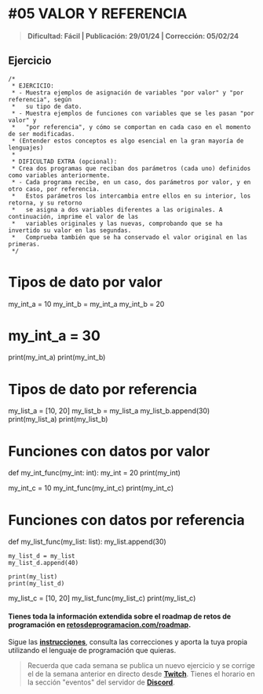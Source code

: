 # #05 VALOR Y REFERENCIA
> #### Dificultad: Fácil | Publicación: 29/01/24 | Corrección: 05/02/24

## Ejercicio

```
/*
 * EJERCICIO:
 * - Muestra ejemplos de asignación de variables "por valor" y "por referencia", según
 *   su tipo de dato.
 * - Muestra ejemplos de funciones con variables que se les pasan "por valor" y 
 *   "por referencia", y cómo se comportan en cada caso en el momento de ser modificadas.
 * (Entender estos conceptos es algo esencial en la gran mayoría de lenguajes)
 *
 * DIFICULTAD EXTRA (opcional):
 * Crea dos programas que reciban dos parámetros (cada uno) definidos como variables anteriormente.
 * - Cada programa recibe, en un caso, dos parámetros por valor, y en otro caso, por referencia.
 *   Estos parámetros los intercambia entre ellos en su interior, los retorna, y su retorno
 *   se asigna a dos variables diferentes a las originales. A continuación, imprime el valor de las
 *   variables originales y las nuevas, comprobando que se ha invertido su valor en las segundas.
 *   Comprueba también que se ha conservado el valor original en las primeras.
 */
```
# Tipos de dato por valor

my_int_a = 10
my_int_b = my_int_a
my_int_b = 20
# my_int_a = 30
print(my_int_a)
print(my_int_b)

# Tipos de dato por referencia

my_list_a = [10, 20]
my_list_b = my_list_a
my_list_b.append(30)
print(my_list_a)
print(my_list_b)

# Funciones con datos por valor


def my_int_func(my_int: int):
    my_int = 20
    print(my_int)


my_int_c = 10
my_int_func(my_int_c)
print(my_int_c)

# Funciones con datos por referencia


def my_list_func(my_list: list):
    my_list.append(30)

    my_list_d = my_list
    my_list_d.append(40)

    print(my_list)
    print(my_list_d)


my_list_c = [10, 20]
my_list_func(my_list_c)
print(my_list_c)

#### Tienes toda la información extendida sobre el roadmap de retos de programación en **[retosdeprogramacion.com/roadmap](https://retosdeprogramacion.com/roadmap)**.

Sigue las **[instrucciones](../../README.md)**, consulta las correcciones y aporta la tuya propia utilizando el lenguaje de programación que quieras.

> Recuerda que cada semana se publica un nuevo ejercicio y se corrige el de la semana anterior en directo desde **[Twitch](https://twitch.tv/mouredev)**. Tienes el horario en la sección "eventos" del servidor de **[Discord](https://discord.gg/mouredev)**.
